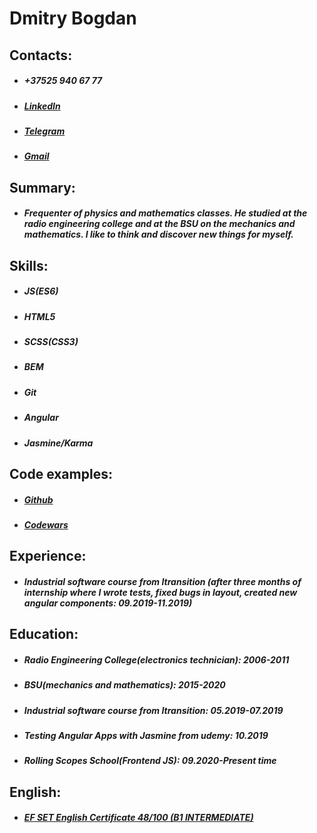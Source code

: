 # Dmitry Bogdan

## Contacts:
    
* ##### +37525 940 67 77
* ##### [LinkedIn](https://www.linkedin.com/in/dmitry-bogdan-594b34173/)
* ##### [Telegram](https://www.t.me/nextspace)
* ##### [Gmail](mailto:mgblsttt@gmail.com)
    
## Summary: 
* ##### Frequenter of physics and mathematics classes. He studied at the radio engineering college and at the BSU on the mechanics and mathematics. I like to think and discover new things for myself.
    
## Skills:
* ##### JS(ES6)
* ##### HTML5
* ##### SCSS(CSS3)
* ##### BEM
* ##### Git
* ##### Angular
* ##### Jasmine/Karma
    
## Code examples:
* ##### [Github](https://github.com/DmitryBogdan90)
* ##### [Codewars](https://www.codewars.com/users/nxtspc)
    
## Experience: 
* ##### Industrial software course from Itransition (after three months of internship where I wrote tests, fixed bugs in layout, created new angular components: 09.2019-11.2019) 
    
## Education:
* ##### Radio Engineering College(electronics technician): 2006-2011
* ##### BSU(mechanics and mathematics): 2015-2020
* ##### Industrial software course from Itransition: 05.2019-07.2019
* ##### Testing Angular Apps with Jasmine from udemy: 10.2019
* ##### Rolling Scopes School(Frontend JS): 09.2020-Present time
    
## English:
* ##### [EF SET English Certificate 48/100 (B1 INTERMEDIATE)](https://www.efset.org/cert/NtNZMb)
